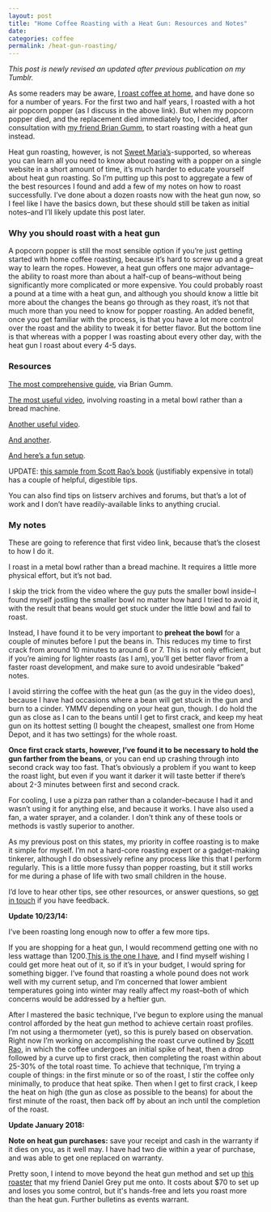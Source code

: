 ```yaml
---
layout: post
title: "Home Coffee Roasting with a Heat Gun: Resources and Notes"
date: 
categories: coffee
permalink: /heat-gun-roasting/
---
```


*This post is newly revised an updated after previous publication on my Tumblr.*

As some readers may be aware, [I roast coffee at home](http://matt-miller.org/casual-home-coffee-roasting), and have done so for a number of years. For the first two and half years, I roasted with a hot air popcorn popper (as I discuss in the above link). But when my popcorn popper died, and the replacement died immediately too, I decided, after consultation with [my friend Brian Gumm](https://twitter.com/RoastedOnRoss), to start roasting with a heat gun instead.

Heat gun roasting, however, is not [Sweet Maria’s](http://www.sweetmarias.com)-supported, so whereas you can learn all you need to know about roasting with a popper on a single website in a short amount of time, it’s much harder to educate yourself about heat gun roasting. So I’m putting up this post to aggregate a few of the best resources I found and add a few of my notes on how to roast successfully. I’ve done about a dozen roasts now with the heat gun now, so I feel like I have the basics down, but these should still be taken as initial notes–and I’ll likely update this post later.

### Why you should roast with a heat gun

A popcorn popper is still the most sensible option if you’re just getting started with home coffee roasting, because it’s hard to screw up and a great way to learn the ropes. However, a heat gun offers one major advantage–the ability to roast more than about a half-cup of beans–without being significantly more complicated or more expensive. You could probably roast a pound at a time with a heat gun, and although you should know a little bit more about the changes the beans go through as they roast, it’s not that much more than you need to know for popper roasting. An added benefit, once you get familiar with the process, is that you have a lot more control over the roast and the ability to tweak it for better flavor. But the bottom line is that whereas with a popper I was roasting about every other day, with the heat gun I roast about every 4-5 days.

### Resources

[The most comprehensive guide](http://coffeecrone.com/roasting/breadmachine.htm), via Brian Gumm.

[The most useful video](https://www.youtube.com/watch?v=boUmoMN4QXI&feature=youtu.be), involving roasting in a metal bowl rather than a bread machine.

[Another useful video](https://vusay.com/yt/TLMubk5DH7A).

[And another](https://www.youtube.com/watch?v=8VlOOuJZQQ4).

[And here’s a fun setup](https://www.youtube.com/watch?v=LivLKX9L6Rk&list=UUyWbbmuQVZo6ALU_HMsesvg).

UPDATE: [this sample from Scott Rao’s book](http://scottrao.com/Coffee-Roasters-Companion.pdf "Coffee Roaster's Companion") (justifiably expensive in total) has a couple of helpful, digestible tips.

You can also find tips on listserv archives and forums, but that’s a lot of work and I don’t have readily-available links to anything crucial.

### My notes

These are going to reference that first video link, because that’s the closest to how I do it.

I roast in a metal bowl rather than a bread machine. It requires a little more physical effort, but
it’s not bad.

I skip the trick from the video where the guy puts the smaller bowl inside–I found myself jostling the smaller bowl no matter how hard I tried to avoid it, with the result that beans would get stuck under the little bowl and fail to roast.

Instead, I have found it to be very important to **preheat the bowl** for a couple of minutes before I put the beans in. This reduces my time to first crack from around 10 minutes to around 6 or 7. This is not only efficient, but if you’re aiming for lighter roasts (as I am), you’ll get better flavor from a faster roast development, and make sure to avoid undesirable “baked” notes.

I avoid stirring the coffee with the heat gun (as the guy in the video does), because I have had occasions where a bean will get stuck in the gun and burn to a cinder. YMMV depending on your heat gun, though. I do hold the gun as close as I can to the beans until I get to first crack, and keep my heat gun on its hottest setting (I bought the cheapest, smallest one from Home Depot, and it has two settings) for the whole roast.

**Once first crack starts, however, I’ve found it to be necessary to hold the gun farther from the beans**, or you can end up crashing through into second crack way too fast. That’s obviously a problem if you want to keep the roast light, but even if you want it darker it will taste better if there’s about 2-3 minutes between first and second crack.

For cooling, I use a pizza pan rather than a colander–because I had it and wasn’t using it for anything else, and because it works. I have also used a fan, a water sprayer, and a colander. I don't think any of these tools or methods is vastly superior to another.

As my previous post on this states, my priority in coffee roasting is to make it simple for myself. I’m not a hard-core roasting expert or a gadget-making tinkerer, although I do obsessively refine any process like this that I perform regularly. This is a little more fussy than popper roasting, but it still works for me during a phase of life with two small children in the house.

I’d love to hear other tips, see other resources, or answer questions, so [get in touch](mailto:mm@matt-miller.org) if you have feedback.

**Update 10/23/14:**

I’ve been roasting long enough now to offer a few more tips. 

If you are shopping for a heat gun, I would recommend getting one with no less wattage than 1200.[This is the one I have](http://www.homedepot.com/p/Wagner-HT1000-1200-Watt-Heat-Gun-0503008/100048744), and I find myself wishing I could get more heat out of it, so if it’s in your budget, I would spring for something bigger. I’ve found that roasting a whole pound does not work well with my current setup, and I’m concerned that lower ambient temperatures going into winter may really affect my roast–both of which concerns would be addressed by a heftier gun.

After I mastered the basic technique, I’ve begun to explore using the manual control afforded by the heat gun method to achieve certain roast profiles. I’m not using a thermometer (yet), so this is purely based on observation. Right now I’m working on accomplishing the roast curve outlined by [Scott Rao](http://www.scottrao.com/Coffee-Roasters-Companion.pdf), in which the coffee undergoes an initial spike of heat, then a drop followed by a curve up to first crack, then completing the roast within about 25-30% of the total roast time. To achieve that technique, I’m trying a couple of things: in the first minute or so of the roast, I stir the coffee only minimally, to produce that heat spike. Then when I get to first crack, I keep the heat on high (the gun as close as possible to the beans) for about the first minute of the roast, then back off by about an inch until the completion of the roast.

**Update January 2018:**

**Note on heat gun purchases:** save your receipt and cash in the warranty if it dies on you, as it well may. I have had two die within a year of purchase, and was able to get one replaced on warranty.

Pretty soon, I intend to move beyond the heat gun method and set up [this roaster](http://homeroast.pbworks.com/w/page/18982530/SCTO) that my friend Daniel Grey put me onto. It costs about $70 to set up and loses you some control, but it's hands-free and lets you roast more than the heat gun. Further bulletins as events warrant.